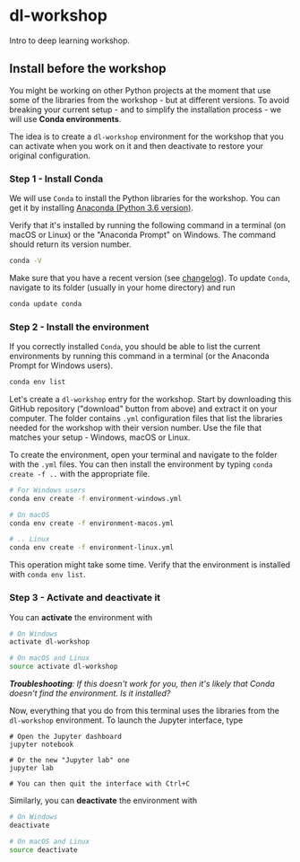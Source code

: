 # dl-workshop

Intro to deep learning workshop.

## Install before the workshop

You might be working on other Python projects at the moment that use some of the libraries from the workshop - but at different versions. To avoid breaking your current setup - and to simplify the installation process - we will use **Conda environments**.

The idea is to create a `dl-workshop` environment for the workshop that you can activate when you work on it and then deactivate to restore your original configuration.

### Step 1 - Install Conda

We will use `Conda` to install the Python libraries for the workshop. You can get it by installing [Anaconda (Python 3.6 version)][anaconda-download].

[anaconda-download]:https://www.anaconda.com/download/

Verify that it's installed by running the following command in a terminal (on macOS or Linux) or the "Anaconda Prompt" on Windows. The command should return its version number.

```bash
conda -V
```

Make sure that you have a recent version (see [changelog][conda-changelog]). To update `Conda`, navigate to its folder (usually in your home directory) and run

```bash
conda update conda
```

[conda-changelog]:https://github.com/conda/conda/blob/master/CHANGELOG.md

### Step 2 - Install the environment

If you correctly installed `Conda`, you should be able to list the current environments by running this command in a terminal (or the Anaconda Prompt for Windows users).

```bash
conda env list
```

Let's create a `dl-workshop` entry for the workshop. Start by downloading this GitHub repository ("download" button from above) and extract it on your computer. The folder contains `.yml` configuration files that list the libraries needed for the workshop with their version number. Use the file that matches your setup - Windows, macOS or Linux.

To create the environment, open your terminal and navigate to the folder with the `.yml` files. You can then install the environment by typing `conda create -f ..` with the appropriate file.

```bash
# For Windows users
conda env create -f environment-windows.yml

# On macOS
conda env create -f environment-macos.yml

# .. Linux
conda env create -f environment-linux.yml
```

This operation might take some time. Verify that the environment is installed with `conda env list`.

### Step 3 - Activate and deactivate it

You can **activate** the environment with

```bash
# On Windows
activate dl-workshop

# On macOS and Linux
source activate dl-workshop
```

*__Troubleshooting__: If this doesn't work for you, then it's likely that Conda doesn't find the environment. Is it installed?*

Now, everything that you do from this terminal uses the libraries from the `dl-workshop` environment. To launch the Jupyter interface, type

```
# Open the Jupyter dashboard
jupyter notebook

# Or the new "Jupyter lab" one
jupyter lab

# You can then quit the interface with Ctrl+C
```

Similarly, you can **deactivate** the environment with

```bash
# On Windows
deactivate

# On macOS and Linux
source deactivate
```
